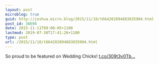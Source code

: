 ```yaml
---
layout: post
microblog: true
guid: http://joshua.micro.blog/2015/11/10/t664202894883835904.html
post_id: 36694
date: 2015-11-11T09:08:05+1100
lastmod: 2019-07-30T17:41:26+1100
type: post
url: /2015/11/10/t664202894883835904.html
---
```

So proud to be featured on Wedding Chicks! [t.co/309t3v0Tb...](https://t.co/309t3v0TbG)
